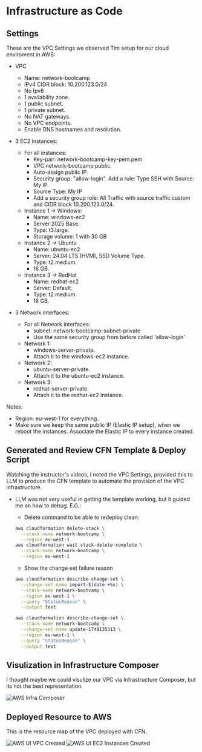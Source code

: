 
# Infrastructure as Code

## Settings

These are the VPC Settings we observed Tim setup for our cloud enviroment in AWS:

- VPC
  - Name: network-bootcamp
  - IPv4 CIDR block: 10.200.123.0/24
  - No Ipv6
  - 1 availability zone.
  - 1 public subnet.
  - 1 private subnet.
  - No NAT gateways.
  - No VPC endpoints.
  - Enable DNS hostnames and resolution.

- 3 EC2 instances:
  - For all instances:
    - Key-pair: network-bootcamp-key-pem.pem 
    - VPC network-bootcamp public.
    - Auto-assign public IP.
    - Security group: "allow-login". Add a rule: Type SSH with Source: My IP.
    - Source Type: My IP
    - Add a security group role: All Traffic with source traffic custom and CIDR block 10.200.123.0/24.
  - Instance 1 -> Windows:
    - Name: windows-ec2
    - Server 2025 Base.
    - Type: t3.large.
    - Storage volume: 1 with 30 GB
  - Instance 2 -> Ubuntu
    - Name: ubuntu-ec2
    - Server: 24.04 LTS (HVM), SSD Volume Type.
    - Type: t2.medium.
    - 16 GB.
  - Instance 3 -> RedHat
    - Name: redhat-ec2
    - Server: Default.
    - Type: t2.medium.
    - 16 GB.

- 3 Network interfaces:
  - For all Network interfaces:
    - subnet: network-bootcamp-subnet-private
    - Use the same security group from before called 'allow-login'
  - Network 1: 
    - windows-server-private.
    - Attach it to the windows-ec2 instance.
  - Network 2:
    - ubuntu-server-private.
    - Attach it to the ubuntu-ec2 instance.
  - Network 3:
    - redhat-server-private.
    - Attach it to the redhat-ec2 instance.

Notes:

- Region: eu-west-1 for everything.
- Make sure we keep the same public IP (Elastic IP setup), when we reboot the instances. Associate the Elastic IP to every instance created.

## Generated and Review CFN Template & Deploy Script

Watching the instructor's videos, I noted the VPC Settings, provided this to LLM
to produce the CFN template to automate the provision of the VPC infrastructure.

- LLM was not very useful in getting the template working, but it guided me on
  how to debug. E.G.:

  - Delete command to be able to redeploy clean:

  ```sh
  aws cloudformation delete-stack \
    --stack-name network-bootcamp \
    --region eu-west-1
  aws cloudformation wait stack-delete-complete \
    --stack-name network-bootcamp \
    --region eu-west-1
  ```

  - Show the change‐set failure reason

  ```sh
  aws cloudformation describe-change-set \
    --change-set-name import-$(date +%s) \
    --stack-name network-bootcamp \
    --region eu-west-1 \
    --query "StatusReason" \
    --output text

  aws cloudformation describe-change-set \
    --stack-name network-bootcamp \
    --change-set-name update-1749135313 \
    --region eu-west-1 \
    --query "StatusReason" \
    --output text
    ```

## Visulization in Infrastructure Composer

I thought maybe we could visulize our VPC via Infrastructure Composer, but its not the best representation.

![AWS Infra Composer](assets/aws_infra_composer.png)

## Deployed Resource to AWS

This is the resource map of the VPC deployed with CFN.

![AWS UI VPC Created](assets/aws_vpc_resource_map.png)
![AWS UI EC2 Instances Created](assets/aws_ec2_resource_map.png)
